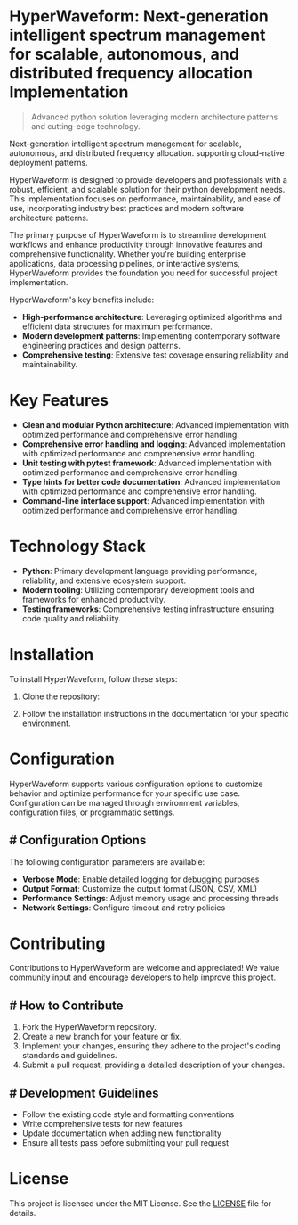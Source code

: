 <!-- fallback_HyperWaveform_20250802200213_89253 -->

# HyperWaveform: Next-generation intelligent spectrum management for scalable, autonomous, and distributed frequency allocation Implementation
> Advanced python solution leveraging modern architecture patterns and cutting-edge technology.

Next-generation intelligent spectrum management for scalable, autonomous, and distributed frequency allocation. supporting cloud-native deployment patterns.

HyperWaveform is designed to provide developers and professionals with a robust, efficient, and scalable solution for their python development needs. This implementation focuses on performance, maintainability, and ease of use, incorporating industry best practices and modern software architecture patterns.

The primary purpose of HyperWaveform is to streamline development workflows and enhance productivity through innovative features and comprehensive functionality. Whether you're building enterprise applications, data processing pipelines, or interactive systems, HyperWaveform provides the foundation you need for successful project implementation.

HyperWaveform's key benefits include:

* **High-performance architecture**: Leveraging optimized algorithms and efficient data structures for maximum performance.
* **Modern development patterns**: Implementing contemporary software engineering practices and design patterns.
* **Comprehensive testing**: Extensive test coverage ensuring reliability and maintainability.

# Key Features

* **Clean and modular Python architecture**: Advanced implementation with optimized performance and comprehensive error handling.
* **Comprehensive error handling and logging**: Advanced implementation with optimized performance and comprehensive error handling.
* **Unit testing with pytest framework**: Advanced implementation with optimized performance and comprehensive error handling.
* **Type hints for better code documentation**: Advanced implementation with optimized performance and comprehensive error handling.
* **Command-line interface support**: Advanced implementation with optimized performance and comprehensive error handling.

# Technology Stack

* **Python**: Primary development language providing performance, reliability, and extensive ecosystem support.
* **Modern tooling**: Utilizing contemporary development tools and frameworks for enhanced productivity.
* **Testing frameworks**: Comprehensive testing infrastructure ensuring code quality and reliability.

# Installation

To install HyperWaveform, follow these steps:

1. Clone the repository:


2. Follow the installation instructions in the documentation for your specific environment.

# Configuration

HyperWaveform supports various configuration options to customize behavior and optimize performance for your specific use case. Configuration can be managed through environment variables, configuration files, or programmatic settings.

## # Configuration Options

The following configuration parameters are available:

* **Verbose Mode**: Enable detailed logging for debugging purposes
* **Output Format**: Customize the output format (JSON, CSV, XML)
* **Performance Settings**: Adjust memory usage and processing threads
* **Network Settings**: Configure timeout and retry policies

# Contributing

Contributions to HyperWaveform are welcome and appreciated! We value community input and encourage developers to help improve this project.

## # How to Contribute

1. Fork the HyperWaveform repository.
2. Create a new branch for your feature or fix.
3. Implement your changes, ensuring they adhere to the project's coding standards and guidelines.
4. Submit a pull request, providing a detailed description of your changes.

## # Development Guidelines

* Follow the existing code style and formatting conventions
* Write comprehensive tests for new features
* Update documentation when adding new functionality
* Ensure all tests pass before submitting your pull request

# License

This project is licensed under the MIT License. See the [LICENSE](https://github.com/ludo53/HyperWaveform/blob/main/LICENSE) file for details.
